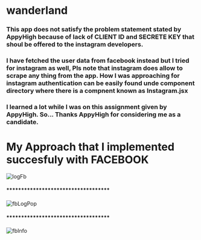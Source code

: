 # wanderland

### This app does not satisfy the problem statement stated by AppyHigh because of lack of CLIENT ID and SECRETE KEY that shoul be offered to the instagram developers.
### I have fetched the user data from facebook instead but I tried for instagram as well, Pls note that instagram does allow to scrape any thing from the app. How I was approaching for instagram authentication can be easily found unde component directory where there is a compnent known as Instagram.jsx

### I learned a lot while I was on this assignment given by AppyHigh. So... Thanks AppyHigh for considering me as a candidate.

# My Approach that I implemented succesfuly with FACEBOOK

![logFb](https://user-images.githubusercontent.com/65949329/119995091-df079280-bfea-11eb-90e5-d8d864cdf522.PNG)


#### ***********************************

![fbLogPop](https://user-images.githubusercontent.com/65949329/119995196-f6df1680-bfea-11eb-9908-81dc714df5bc.PNG)


#### ***********************************


![fbInfo](https://user-images.githubusercontent.com/65949329/119995237-02cad880-bfeb-11eb-8ac3-e9371628e1a3.PNG)
